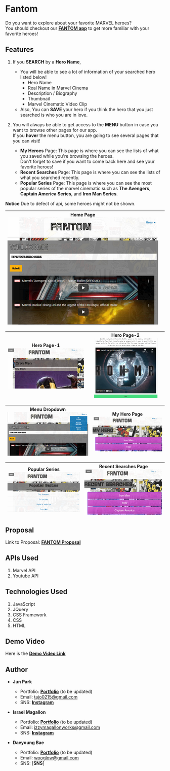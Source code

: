 # Fantom  

Do you want to explore about your favorite MARVEL heroes?  
You should checkout our [**FANTOM app**](https://zzangu0215.github.io/fantom/) to get more familiar with your favorite heroes!  

## Features

1. If you **SEARCH** by a **Hero Name**,
    - You will be able to see a lot of information of your searched hero listed below!
        - Hero Name
        - Real Name in Marvel Cinema
        - Description / Biography
        - Thumbnail
        - Marvel Cinematic Video Clip
    - Also, You can **SAVE** your hero if you think the hero that you just searched is who you are in love. 

2. You will always be able to get access to the **MENU** button in case you want to browse other pages for our app.  
If you **hover** the menu button, you are going to see several pages that you can visit! 
    - **My Heroes** Page: This page is where you can see the lists of what you saved while you're browsing the heroes.  
    Don't forget to save if you want to come back here and see your favorite heroes!
    - **Recent Searches** Page: This page is where you can see the lists of what you searched recently.
    - **Popular Series** Page: This page is where you can see the most popular series of the marvel cinematic such as **The Avengers**, **Captain America Series**, and **Iron Man Series**.
    
**Notice** 
    Due to defect of api, some heroes might not be shown.
    

| **Home Page**![Image Caption](images/home.PNG) |  | 
|----|----|

| Hero Page-1![Image Caption](images/hero-page1.PNG) | Hero Page-2![Image Caption](images/hero-page2.PNG) | 
|----|----|

| Menu Dropdown![Image Caption](images/home-menu.PNG) | My Hero Page![Image Caption](images/my-hero.PNG) |
|----|----|

| Popular Series![Image Caption](images/popular-series.PNG) | Recent Searches Page![Image Caption](images/recent-searches.PNG) | 
|----|----|

## Proposal

Link to Proposal: [**FANTOM Proposal**](https://docs.google.com/document/d/1tgmaAcEd2PYQUW38Sh5dBIjse1z1zrGmBYnvQJMveuY/edit)

## APIs Used

1. Marvel API
2. Youtube API

## Technologies Used

1. JavaScript
2. JQuery
2. CSS Framework
3. CSS
4. HTML

## Demo Video

Here is the [**Demo Video Link**](https://youtu.be/jlE5-H5hLZw)

## Author

- **Jun Park**
    - Portfolio: [**Portfolio**](https://zzangu0215.github.io/BootCamp-Homework2/) (to be updated)
    - Email: tajo0215@gmail.com
    - SNS: [**Instagram**](https://www.instagram.com/o0ojunny/)

- **Israel Magallon**
    - Portfolio: [**Portfolio**](https://imagallon.github.io/first_portfolio/) (to be updated)
    - Email: izzymagallonworks@gmail.com
    - SNS: [**Instagram**](https://www.instagram.com/strawhatizzy/)

- **Daeyoung Bae**
    - Portfolio: [**Portfolio**](https://wooglow.github.io/portfolio/) (to be updated)
    - Email: wooglow@gmail.com
    - SNS: [**SNS**]


